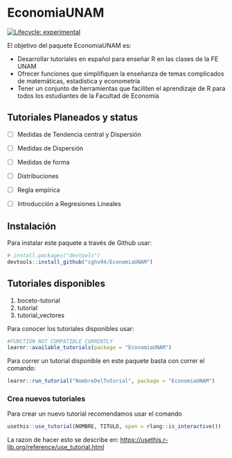 
# EconomiaUNAM

<!-- badges: start -->
[![Lifecycle: experimental](https://img.shields.io/badge/lifecycle-experimental-orange.svg)](https://lifecycle.r-lib.org/articles/stages.html#experimental)
<!-- badges: end -->


El objetivo del paquete EconomiaUNAM es:

 - Desarrollar tutoriales en español para enseñar R en las clases de la FE UNAM
 - Ofrecer funciones que simplifiquen la enseñanza de temas complicados de matemáticas, estadística y econometría
 - Tener un conjunto de herramientas que faciliten el aprendizaje de R para todos los estudiantes de la Facultad de Economía


## Tutoriales Planeados y status

  - [ ] Medidas de Tendencia central y Dispersión
  - [ ] Medidas de Dispersión
  - [ ] Medidas de forma
  - [ ] Distribuciones
  - [ ] Regla empírica
  - [ ] Introducción a Regresiones Lineales



## Instalación

Para instalar este paquete a través de Github usar:

``` r
# install.packages("devtools")
devtools::install_github("cghv94/EconomiaUNAM")
```


## Tutoriales disponibles

1) boceto-tutorial
2) tutorial
3) tutorial_vectores

Para conocer los tutoriales disponibles usar:

``` r
#FUNCTION NOT COMPATIBLE CURRENTLY
learnr::available_tutorials(package = "EconomiaUNAM")
```

Para correr un tutorial disponible en este paquete basta con correr el comando: 

``` r
learnr::run_tutorial("NombreDelTutorial", package = "EconomiaUNAM")
```

### Crea nuevos tutoriales

Para crear un nuevo tutorial recomendamos usar el comando

```r
usethis::use_tutorial(NOMBRE, TITULO, open = rlang::is_interactive())
```

La razon de hacer esto se describe en: https://usethis.r-lib.org/reference/use_tutorial.html

